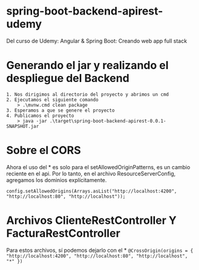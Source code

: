 # spring-boot-backend-apirest-udemy
Del curso de Udemy: Angular & Spring Boot: Creando web app full stack

# Generando el jar y realizando el despliegue del Backend
```
1. Nos dirigimos al directorio del proyecto y abrimos un cmd
2. Ejecutamos el siguiente comando
	> .\mvnw.cmd clean package
3. Esperamos a que se genere el proyecto
4. Publicamos el proyecto
	> java -jar .\target\spring-boot-backend-apirest-0.0.1-SNAPSHOT.jar
```
# Sobre el CORS
Ahora el uso del * es solo para el setAllowedOriginPatterns, 
es un cambio reciente en el api. Por lo tanto, en el archivo
ResourceServerConfig, agregamos los dominios explícitamente.
```
config.setAllowedOrigins(Arrays.asList("http://localhost:4200", "http://localhost:80", "http://localhost"));
```

# Archivos ClienteRestController Y FacturaRestController
Para estos archivos, sí podemos dejarlo con el *
``
@CrossOrigin(origins = { "http://localhost:4200", "http://localhost:80", "http://localhost", "*" })
``
